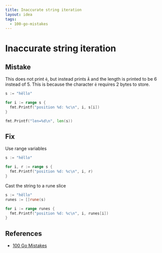 ```yaml
---
title: Inaccurate string iteration
layout: idea
tags:
  - 100-go-mistakes
---
```


# Inaccurate string iteration

## Mistake

This does not print `ê`, but instead prints `Ã` and the length is printed to be
6 instead of 5. This is because the character `ê` requires 2 bytes to store.

```go
s := "hêllo"

for i := range s {
  fmt.Printf("position %d: %c\n", i, s[i])
}

fmt.Printf("len=%d\n", len(s))
```

## Fix

Use range variables

```go
s := "hêllo"

for i, r := range s {
  fmt.Printf("position %d: %c\n", i, r)
}
```

Cast the string to a rune slice

```go
s := "hêllo"
runes := []rune(s)

for i := range runes {
  fmt.Printf("position %d: %c\n", i, runes[i])
}
```

## References

- [100 Go Mistakes](/reference/100-Go-Mistakes-and-How-to-Avoid-Them)
